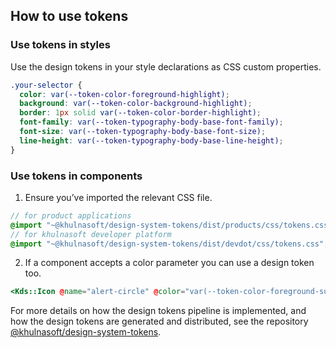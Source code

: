## How to use tokens

### Use tokens in styles

Use the design tokens in your style declarations as CSS custom properties.

```css
.your-selector {
  color: var(--token-color-foreground-highlight);
  background: var(--token-color-background-highlight);
  border: 1px solid var(--token-color-border-highlight);
  font-family: var(--token-typography-body-base-font-family);
  font-size: var(--token-typography-body-base-font-size);
  line-height: var(--token-typography-body-base-line-height);
}
```

### Use tokens in components

1. Ensure you’ve imported the relevant CSS file.

```scss
// for product applications
@import "~@khulnasoft/design-system-tokens/dist/products/css/tokens.css";
// for khulnasoft developer platform
@import "~@khulnasoft/design-system-tokens/dist/devdot/css/tokens.css";
```

2. If a component accepts a color parameter you can use a design token too.

```handlebars
<Kds::Icon @name="alert-circle" @color="var(--token-color-foreground-success)" />
```

For more details on how the design tokens pipeline is implemented, and how the design tokens are generated and distributed, see the repository [@khulnasoft/design-system-tokens](https://github.com/khulnasoft/design-system/tree/main/packages/tokens).

